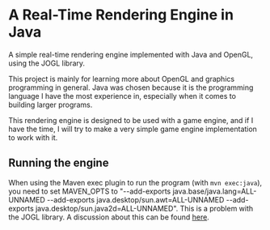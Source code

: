 # A Real-Time Rendering Engine in Java
A simple real-time rendering engine implemented with Java and OpenGL, using the JOGL library.

This project is mainly for learning more about OpenGL and graphics programming in general. Java was chosen because it is the programming language I have the most experience in, especially when it comes to building larger programs.

This rendering engine is designed to be used with a game engine, and if I have the time, I will try to make a very simple game engine implementation to work with it.

## Running the engine
When using the Maven exec plugin to run the program (with `mvn exec:java`), you need to set MAVEN_OPTS to "--add-exports java.base/java.lang=ALL-UNNAMED --add-exports java.desktop/sun.awt=ALL-UNNAMED --add-exports java.desktop/sun.java2d=ALL-UNNAMED". This is a problem with the JOGL library. A discussion about this can be found [here](https://jogamp.org/bugzilla/show_bug.cgi?id=1317).
